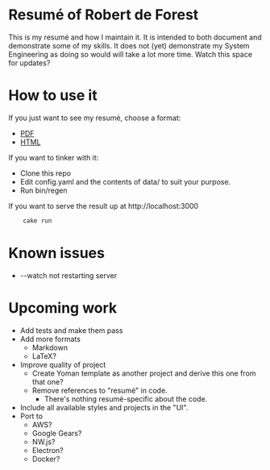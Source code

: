 # Resumé of Robert de Forest

This is my resumé and how I maintain it. It is intended to both document and
demonstrate some of my skills. It does not (yet) demonstrate my System
Engineering as doing so would will take a lot more time. Watch this space for
updates?

# How to use it

If you just want to see my resumé, choose a format:
- [PDF](https://github.com/rdeforest/resume/blob/master/public/resume.pdf)
- [HTML](http://htmlpreview.github.io/?https://github.com/rdeforest/resume/blob/master/public/resume.html)

If you want to tinker with it:

- Clone this repo
- Edit config.yaml and the contents of data/ to suit your purpose.
- Run bin/regen

If you want to serve the result up at http://localhost:3000

```sh
    cake run
```

# Known issues

- --watch not restarting server

# Upcoming work

- Add tests and make them pass
- Add more formats
  - Markdown
  - LaTeX?
- Improve quality of project
  - Create Yoman template as another project and derive this one from that one?
  - Remove references to "resumé" in code.
    - There's nothing resumé-specific about the code.
- Include all available styles and projects in the "UI".
- Port to
  - AWS?
  - Google Gears?
  - NW.js?
  - Electron?
  - Docker?

